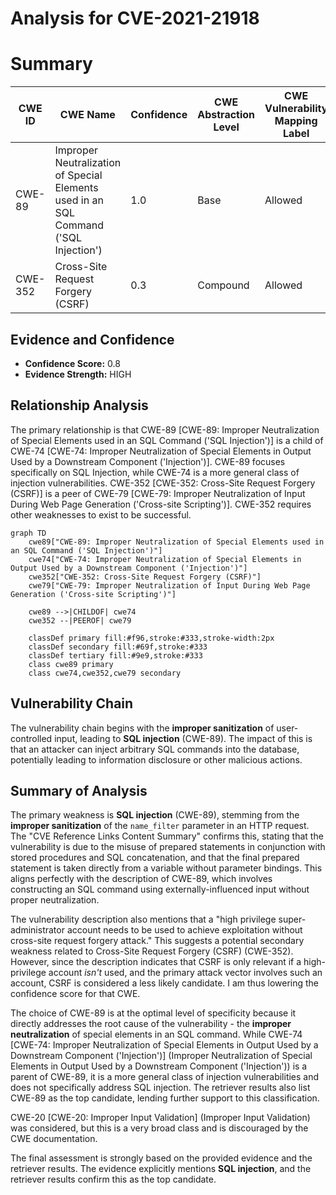 # Analysis for CVE-2021-21918

# Summary
| CWE ID | CWE Name | Confidence | CWE Abstraction Level | CWE Vulnerability Mapping Label | CWE-Vulnerability Mapping Notes |
|---|---|---|---|---|---|
| CWE-89 | Improper Neutralization of Special Elements used in an SQL Command ('SQL Injection') | 1.0 | Base | Allowed | Primary CWE |
| CWE-352 | Cross-Site Request Forgery (CSRF) | 0.3 | Compound | Allowed | Secondary Candidate |

## Evidence and Confidence

*   **Confidence Score:** 0.8
*   **Evidence Strength:** HIGH

## Relationship Analysis
The primary relationship is that CWE-89 [CWE-89: Improper Neutralization of Special Elements used in an SQL Command ('SQL Injection')] is a child of CWE-74 [CWE-74: Improper Neutralization of Special Elements in Output Used by a Downstream Component ('Injection')]. CWE-89 focuses specifically on SQL Injection, while CWE-74 is a more general class of injection vulnerabilities. CWE-352 [CWE-352: Cross-Site Request Forgery (CSRF)] is a peer of CWE-79 [CWE-79: Improper Neutralization of Input During Web Page Generation ('Cross-site Scripting')]. CWE-352 requires other weaknesses to exist to be successful.

```mermaid
graph TD
    cwe89["CWE-89: Improper Neutralization of Special Elements used in an SQL Command ('SQL Injection')"]
    cwe74["CWE-74: Improper Neutralization of Special Elements in Output Used by a Downstream Component ('Injection')"]
    cwe352["CWE-352: Cross-Site Request Forgery (CSRF)"]
    cwe79["CWE-79: Improper Neutralization of Input During Web Page Generation ('Cross-site Scripting')"]
    
    cwe89 -->|CHILDOF| cwe74
    cwe352 --|PEEROF| cwe79
    
    classDef primary fill:#f96,stroke:#333,stroke-width:2px
    classDef secondary fill:#69f,stroke:#333
    classDef tertiary fill:#9e9,stroke:#333
    class cwe89 primary
    class cwe74,cwe352,cwe79 secondary
```

## Vulnerability Chain
The vulnerability chain begins with the **improper sanitization** of user-controlled input, leading to **SQL injection** (CWE-89). The impact of this is that an attacker can inject arbitrary SQL commands into the database, potentially leading to information disclosure or other malicious actions.

## Summary of Analysis
The primary weakness is **SQL injection** (CWE-89), stemming from the **improper sanitization** of the `name_filter` parameter in an HTTP request. The "CVE Reference Links Content Summary" confirms this, stating that the vulnerability is due to the misuse of prepared statements in conjunction with stored procedures and SQL concatenation, and that the final prepared statement is taken directly from a variable without parameter bindings. This aligns perfectly with the description of CWE-89, which involves constructing an SQL command using externally-influenced input without proper neutralization.

The vulnerability description also mentions that a "high privilege super-administrator account needs to be used to achieve exploitation without cross-site request forgery attack." This suggests a potential secondary weakness related to Cross-Site Request Forgery (CSRF) (CWE-352). However, since the description indicates that CSRF is only relevant if a high-privilege account *isn't* used, and the primary attack vector involves such an account, CSRF is considered a less likely candidate. I am thus lowering the confidence score for that CWE.

The choice of CWE-89 is at the optimal level of specificity because it directly addresses the root cause of the vulnerability - the **improper neutralization** of special elements in an SQL command. While CWE-74 [CWE-74: Improper Neutralization of Special Elements in Output Used by a Downstream Component ('Injection')] (Improper Neutralization of Special Elements in Output Used by a Downstream Component ('Injection')) is a parent of CWE-89, it is a more general class of injection vulnerabilities and does not specifically address SQL injection. The retriever results also list CWE-89 as the top candidate, lending further support to this classification.

CWE-20 [CWE-20: Improper Input Validation] (Improper Input Validation) was considered, but this is a very broad class and is discouraged by the CWE documentation.

The final assessment is strongly based on the provided evidence and the retriever results. The evidence explicitly mentions **SQL injection**, and the retriever results confirm this as the top candidate.